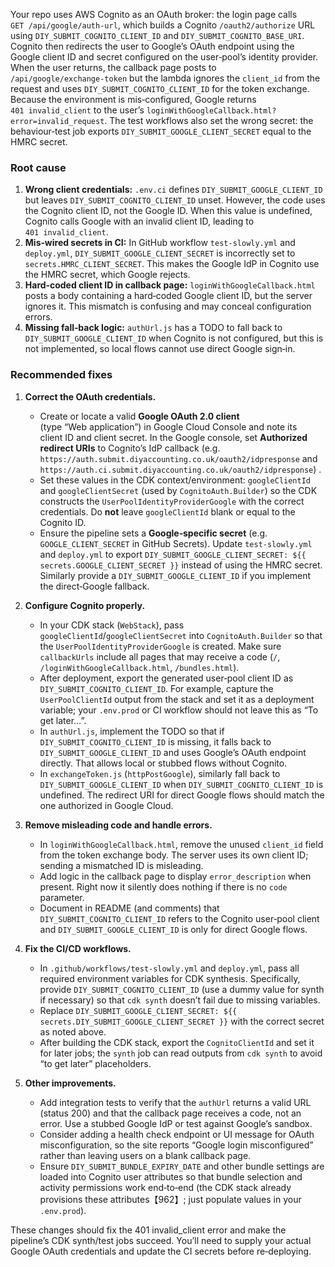 Your repo uses AWS Cognito as an OAuth broker: the login page calls `GET /api/google/auth‑url`, which builds a Cognito `/oauth2/authorize` URL using `DIY_SUBMIT_COGNITO_CLIENT_ID` and `DIY_SUBMIT_COGNITO_BASE_URI`.  Cognito then redirects the user to Google’s OAuth endpoint using the Google client ID and secret configured on the user‑pool’s identity provider.  When the user returns, the callback page posts to `/api/google/exchange‑token` but the lambda ignores the `client_id` from the request and uses `DIY_SUBMIT_COGNITO_CLIENT_ID` for the token exchange.  Because the environment is mis‑configured, Google returns `401 invalid_client` to the user’s `loginWithGoogleCallback.html?error=invalid_request`.  The test workflows also set the wrong secret: the behaviour‑test job exports `DIY_SUBMIT_GOOGLE_CLIENT_SECRET` equal to the HMRC secret.

### Root cause

1. **Wrong client credentials:** `.env.ci` defines `DIY_SUBMIT_GOOGLE_CLIENT_ID` but leaves `DIY_SUBMIT_COGNITO_CLIENT_ID` unset.  However, the code uses the Cognito client ID, not the Google ID.  When this value is undefined, Cognito calls Google with an invalid client ID, leading to `401 invalid_client`.
2. **Mis‑wired secrets in CI:** In GitHub workflow `test-slowly.yml` and `deploy.yml`, `DIY_SUBMIT_GOOGLE_CLIENT_SECRET` is incorrectly set to `secrets.HMRC_CLIENT_SECRET`.  This makes the Google IdP in Cognito use the HMRC secret, which Google rejects.
3. **Hard‑coded client ID in callback page:** `loginWithGoogleCallback.html` posts a body containing a hard‑coded Google client ID, but the server ignores it.  This mismatch is confusing and may conceal configuration errors.
4. **Missing fall‑back logic:** `authUrl.js` has a TODO to fall back to `DIY_SUBMIT_GOOGLE_CLIENT_ID` when Cognito is not configured, but this is not implemented, so local flows cannot use direct Google sign‑in.

### Recommended fixes

1. **Correct the OAuth credentials.**

    * Create or locate a valid **Google OAuth 2.0 client** (type “Web application”) in Google Cloud Console and note its client ID and client secret.  In the Google console, set **Authorized redirect URIs** to Cognito’s IdP callback (e.g. `https://auth.submit.diyaccounting.co.uk/oauth2/idpresponse` and `https://auth.ci.submit.diyaccounting.co.uk/oauth2/idpresponse`) .
    * Set these values in the CDK context/environment: `googleClientId` and `googleClientSecret` (used by `CognitoAuth.Builder`) so the CDK constructs the `UserPoolIdentityProviderGoogle` with the correct credentials.  Do **not** leave `googleClientId` blank or equal to the Cognito ID.
    * Ensure the pipeline sets a **Google‑specific secret** (e.g. `GOOGLE_CLIENT_SECRET` in GitHub Secrets).  Update `test-slowly.yml` and `deploy.yml` to export `DIY_SUBMIT_GOOGLE_CLIENT_SECRET: ${{ secrets.GOOGLE_CLIENT_SECRET }}` instead of using the HMRC secret.  Similarly provide a `DIY_SUBMIT_GOOGLE_CLIENT_ID` if you implement the direct‑Google fallback.

2. **Configure Cognito properly.**

    * In your CDK stack (`WebStack`), pass `googleClientId`/`googleClientSecret` into `CognitoAuth.Builder` so that the `UserPoolIdentityProviderGoogle` is created.  Make sure `callbackUrls` include all pages that may receive a code (`/`, `/loginWithGoogleCallback.html`, `/bundles.html`).
    * After deployment, export the generated user‑pool client ID as `DIY_SUBMIT_COGNITO_CLIENT_ID`.  For example, capture the `UserPoolClientId` output from the stack and set it as a deployment variable; your `.env.prod` or CI workflow should not leave this as “To get later…”.
    * In `authUrl.js`, implement the TODO so that if `DIY_SUBMIT_COGNITO_CLIENT_ID` is missing, it falls back to `DIY_SUBMIT_GOOGLE_CLIENT_ID` and uses Google’s OAuth endpoint directly.  That allows local or stubbed flows without Cognito.
    * In `exchangeToken.js` (`httpPostGoogle`), similarly fall back to `DIY_SUBMIT_GOOGLE_CLIENT_ID` when `DIY_SUBMIT_COGNITO_CLIENT_ID` is undefined.  The redirect URI for direct Google flows should match the one authorized in Google Cloud.

3. **Remove misleading code and handle errors.**

    * In `loginWithGoogleCallback.html`, remove the unused `client_id` field from the token exchange body.  The server uses its own client ID; sending a mismatched ID is misleading.
    * Add logic in the callback page to display `error_description` when present.  Right now it silently does nothing if there is no `code` parameter.
    * Document in README (and comments) that `DIY_SUBMIT_COGNITO_CLIENT_ID` refers to the Cognito user‑pool client and `DIY_SUBMIT_GOOGLE_CLIENT_ID` is only for direct Google flows.

4. **Fix the CI/CD workflows.**

    * In `.github/workflows/test-slowly.yml` and `deploy.yml`, pass all required environment variables for CDK synthesis.  Specifically, provide `DIY_SUBMIT_COGNITO_CLIENT_ID` (use a dummy value for synth if necessary) so that `cdk synth` doesn’t fail due to missing variables.
    * Replace `DIY_SUBMIT_GOOGLE_CLIENT_SECRET: ${{ secrets.DIY_SUBMIT_GOOGLE_CLIENT_SECRET }}` with the correct secret as noted above.
    * After building the CDK stack, export the `CognitoClientId` and set it for later jobs; the `synth` job can read outputs from `cdk synth` to avoid “to get later” placeholders.

5. **Other improvements.**

    * Add integration tests to verify that the `authUrl` returns a valid URL (status 200) and that the callback page receives a code, not an error.  Use a stubbed Google IdP or test against Google’s sandbox.
    * Consider adding a health check endpoint or UI message for OAuth misconfiguration, so the site reports “Google login misconfigured” rather than leaving users on a blank callback page.
    * Ensure `DIY_SUBMIT_BUNDLE_EXPIRY_DATE` and other bundle settings are loaded into Cognito user attributes so that bundle selection and activity permissions work end‑to‑end (the CDK stack already provisions these attributes【962】; just populate values in your `.env.prod`).

These changes should fix the 401 invalid\_client error and make the pipeline’s CDK synth/test jobs succeed.  You’ll need to supply your actual Google OAuth credentials and update the CI secrets before re‑deploying.
